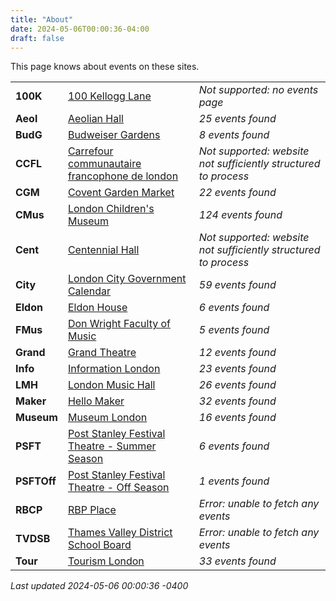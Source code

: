 ```yaml
---
title: "About"
date: 2024-05-06T00:00:36-04:00
draft: false
---
```


This page knows about events on these sites.

|   |       | |
|:--------------|:------|:--|
| **100K** | [100 Kellogg Lane]() | *Not supported: no events page*
| **Aeol** | [Aeolian Hall](https://aeolianhall.ca/events/) | *25 events found*
| **BudG** | [Budweiser Gardens](https://www.budweisergardens.com/events) | *8 events found*
| **CCFL** | [Carrefour communautaire francophone de london]() | *Not supported: website not sufficiently structured to process*
| **CGM** | [Covent Garden Market](https://coventmarket.com/events/) | *22 events found*
| **CMus** | [London Children's Museum](https://www.londonchildrensmuseum.ca/events) | *124 events found*
| **Cent** | [Centennial Hall]() | *Not supported: website not sufficiently structured to process*
| **City** | [London City Government Calendar](https://london.ca/government/calendar) | *59 events found*
| **Eldon** | [Eldon House](https://eldonhouse.ca/events/) | *6 events found*
| **FMus** | [Don Wright Faculty of Music](http://www.events.westernu.ca/events/music/) | *5 events found*
| **Grand** | [Grand Theatre](https://www.grandtheatre.com/events) | *12 events found*
| **Info** | [Information London](https://www.informationlondon.ca/Event/List) | *23 events found*
| **LMH** | [London Music Hall](http://londonmusichall.com/upcoming-events/) | *26 events found*
| **Maker** | [Hello Maker](https://www.hellomaker.ca/events) | *32 events found*
| **Museum** | [Museum London](https://museumlondon.ca/programs-events) | *16 events found*
| **PSFT** | [Post Stanley Festival Theatre - Summer Season](https://psft.ca/schedule/summer-season/) | *6 events found*
| **PSFTOff** | [Post Stanley Festival Theatre - Off Season](https://psft.ca/schedule/off-season-events/) | *1 events found*
| **RBCP** | [RBP Place](https://www.rbcplacelondon.com/events) | *Error: unable to fetch any events*
| **TVDSB** | [Thames Valley District School Board](https://calendar.tvdsb.ca/) | *Error: unable to fetch any events*
| **Tour** | [Tourism London](https://www.londontourism.ca/events/all-events) | *33 events found*

_Last updated 2024-05-06 00:00:36 -0400_
